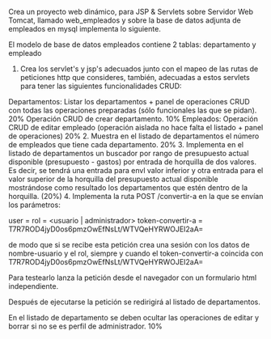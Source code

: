 Crea un proyecto web dinámico, para JSP & Servlets sobre Servidor Web Tomcat, llamado web_empleados y sobre la base de datos adjunta de empleados en mysql implementa lo siguiente.

El modelo de base de datos empleados contiene 2 tablas: departamento y empleado

1. Crea los servlet's y jsp's adecuados junto con el mapeo de las rutas de peticiones http que consideres, también, adecuadas a estos servlets para tener las siguientes funcionalidades CRUD:

Departamentos:
Listar los departamentos + panel de operaciones CRUD con todas las operaciones preparadas (sólo funcionales las que se pidan). 20%
Operación CRUD de crear departamento. 10%
Empleados:
Operación CRUD de editar empleado (operación aislada no hace falta  el listado + panel de operaciones) 20%
2. Muestra en el listado de departamentos el número de empleados que tiene cada departamento. 20%
3. Implementa en el listado de departamentos un buscador por rango de presupuesto actual disponible (presupuesto - gastos)  por entrada de horquilla de dos valores. Es decir, se tendrá una entrada para envl valor inferior y otra entrada para el valor superior de la horquilla del presupuesto actual disponible mostrándose como resultado los departamentos que estén dentro de la horquilla. (20%)
4. Implementa la ruta POST /convertir-a en la que se envían los parámetros:

user = <nombre-usuario>
rol = <usuario | administrador>
token-convertir-a = T7R7ROD4jyD0os6pmzOwEfNsLt/WTVQeHYRWOJEI2aA=


de modo que si se recibe esta petición crea una sesión con los datos de nombre-usuario y el rol, siempre y cuando el token-convertir-a coincida con T7R7ROD4jyD0os6pmzOwEfNsLt/WTVQeHYRWOJEI2aA=
  
Para testearlo lanza la petición desde el navegador con un formulario html independiente. 

Después de ejecutarse la petición se redirigirá al listado de departamentos.


En el listado de departamento se deben ocultar las operaciones de editar y borrar si no se es perfil de administrador. 10%

